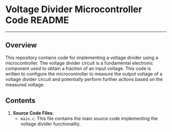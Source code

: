 # Voltage Divider Microcontroller Code README

---

## Overview

This repository contains code for implementing a voltage divider using a microcontroller. The voltage divider circuit is a fundamental electronic component used to obtain a fraction of an input voltage. This code is written to configure the microcontroller to measure the output voltage of a voltage divider circuit and potentially perform further actions based on the measured voltage.

## Contents

1. **Source Code Files**:
   - `main.c`: This file contains the main source code implementing the voltage divider functionality.

